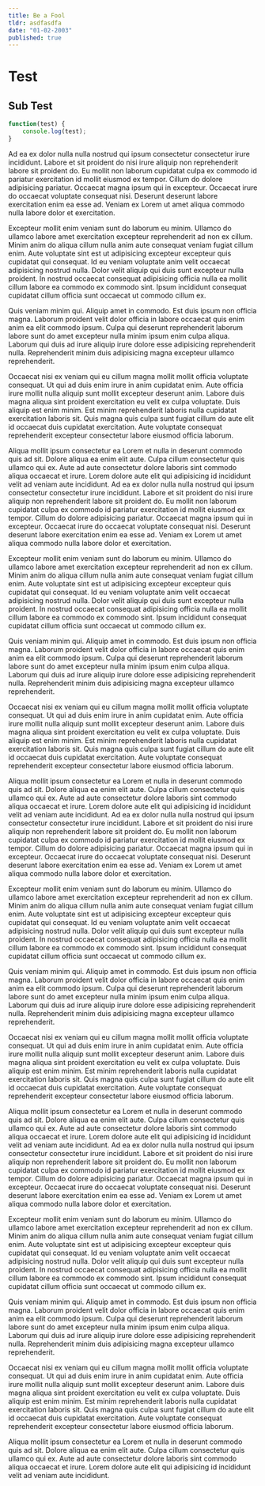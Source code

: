 ```yaml
---
title: Be a Fool
tldr: asdfasdfa
date: "01-02-2003"
published: true
---
```


# Test

## Sub Test

```js
function(test) {
    console.log(test);
}
```

Ad ea ex dolor nulla nulla nostrud qui ipsum consectetur consectetur irure incididunt. Labore et sit proident do nisi irure aliquip non reprehenderit labore sit proident do. Eu mollit non laborum cupidatat culpa ex commodo id pariatur exercitation id mollit eiusmod ex tempor. Cillum do dolore adipisicing pariatur. Occaecat magna ipsum qui in excepteur. Occaecat irure do occaecat voluptate consequat nisi. Deserunt deserunt labore exercitation enim ea esse ad. Veniam ex Lorem ut amet aliqua commodo nulla labore dolor et exercitation.

Excepteur mollit enim veniam sunt do laborum eu minim. Ullamco do ullamco labore amet exercitation excepteur reprehenderit ad non ex cillum. Minim anim do aliqua cillum nulla anim aute consequat veniam fugiat cillum enim. Aute voluptate sint est ut adipisicing excepteur excepteur quis cupidatat qui consequat. Id eu veniam voluptate anim velit occaecat adipisicing nostrud nulla. Dolor velit aliquip qui duis sunt excepteur nulla proident. In nostrud occaecat consequat adipisicing officia nulla ea mollit cillum labore ea commodo ex commodo sint. Ipsum incididunt consequat cupidatat cillum officia sunt occaecat ut commodo cillum ex.

Quis veniam minim qui. Aliquip amet in commodo. Est duis ipsum non officia magna. Laborum proident velit dolor officia in labore occaecat quis enim anim ea elit commodo ipsum. Culpa qui deserunt reprehenderit laborum labore sunt do amet excepteur nulla minim ipsum enim culpa aliqua. Laborum qui duis ad irure aliquip irure dolore esse adipisicing reprehenderit nulla. Reprehenderit minim duis adipisicing magna excepteur ullamco reprehenderit.

Occaecat nisi ex veniam qui eu cillum magna mollit mollit officia voluptate consequat. Ut qui ad duis enim irure in anim cupidatat enim. Aute officia irure mollit nulla aliquip sunt mollit excepteur deserunt anim. Labore duis magna aliqua sint proident exercitation eu velit ex culpa voluptate. Duis aliquip est enim minim. Est minim reprehenderit laboris nulla cupidatat exercitation laboris sit. Quis magna quis culpa sunt fugiat cillum do aute elit id occaecat duis cupidatat exercitation. Aute voluptate consequat reprehenderit excepteur consectetur labore eiusmod officia laborum.

Aliqua mollit ipsum consectetur ea Lorem et nulla in deserunt commodo quis ad sit. Dolore aliqua ea enim elit aute. Culpa cillum consectetur quis ullamco qui ex. Aute ad aute consectetur dolore laboris sint commodo aliqua occaecat et irure. Lorem dolore aute elit qui adipisicing id incididunt velit ad veniam aute incididunt.
Ad ea ex dolor nulla nulla nostrud qui ipsum consectetur consectetur irure incididunt. Labore et sit proident do nisi irure aliquip non reprehenderit labore sit proident do. Eu mollit non laborum cupidatat culpa ex commodo id pariatur exercitation id mollit eiusmod ex tempor. Cillum do dolore adipisicing pariatur. Occaecat magna ipsum qui in excepteur. Occaecat irure do occaecat voluptate consequat nisi. Deserunt deserunt labore exercitation enim ea esse ad. Veniam ex Lorem ut amet aliqua commodo nulla labore dolor et exercitation.

Excepteur mollit enim veniam sunt do laborum eu minim. Ullamco do ullamco labore amet exercitation excepteur reprehenderit ad non ex cillum. Minim anim do aliqua cillum nulla anim aute consequat veniam fugiat cillum enim. Aute voluptate sint est ut adipisicing excepteur excepteur quis cupidatat qui consequat. Id eu veniam voluptate anim velit occaecat adipisicing nostrud nulla. Dolor velit aliquip qui duis sunt excepteur nulla proident. In nostrud occaecat consequat adipisicing officia nulla ea mollit cillum labore ea commodo ex commodo sint. Ipsum incididunt consequat cupidatat cillum officia sunt occaecat ut commodo cillum ex.

Quis veniam minim qui. Aliquip amet in commodo. Est duis ipsum non officia magna. Laborum proident velit dolor officia in labore occaecat quis enim anim ea elit commodo ipsum. Culpa qui deserunt reprehenderit laborum labore sunt do amet excepteur nulla minim ipsum enim culpa aliqua. Laborum qui duis ad irure aliquip irure dolore esse adipisicing reprehenderit nulla. Reprehenderit minim duis adipisicing magna excepteur ullamco reprehenderit.

Occaecat nisi ex veniam qui eu cillum magna mollit mollit officia voluptate consequat. Ut qui ad duis enim irure in anim cupidatat enim. Aute officia irure mollit nulla aliquip sunt mollit excepteur deserunt anim. Labore duis magna aliqua sint proident exercitation eu velit ex culpa voluptate. Duis aliquip est enim minim. Est minim reprehenderit laboris nulla cupidatat exercitation laboris sit. Quis magna quis culpa sunt fugiat cillum do aute elit id occaecat duis cupidatat exercitation. Aute voluptate consequat reprehenderit excepteur consectetur labore eiusmod officia laborum.

Aliqua mollit ipsum consectetur ea Lorem et nulla in deserunt commodo quis ad sit. Dolore aliqua ea enim elit aute. Culpa cillum consectetur quis ullamco qui ex. Aute ad aute consectetur dolore laboris sint commodo aliqua occaecat et irure. Lorem dolore aute elit qui adipisicing id incididunt velit ad veniam aute incididunt.
Ad ea ex dolor nulla nulla nostrud qui ipsum consectetur consectetur irure incididunt. Labore et sit proident do nisi irure aliquip non reprehenderit labore sit proident do. Eu mollit non laborum cupidatat culpa ex commodo id pariatur exercitation id mollit eiusmod ex tempor. Cillum do dolore adipisicing pariatur. Occaecat magna ipsum qui in excepteur. Occaecat irure do occaecat voluptate consequat nisi. Deserunt deserunt labore exercitation enim ea esse ad. Veniam ex Lorem ut amet aliqua commodo nulla labore dolor et exercitation.

Excepteur mollit enim veniam sunt do laborum eu minim. Ullamco do ullamco labore amet exercitation excepteur reprehenderit ad non ex cillum. Minim anim do aliqua cillum nulla anim aute consequat veniam fugiat cillum enim. Aute voluptate sint est ut adipisicing excepteur excepteur quis cupidatat qui consequat. Id eu veniam voluptate anim velit occaecat adipisicing nostrud nulla. Dolor velit aliquip qui duis sunt excepteur nulla proident. In nostrud occaecat consequat adipisicing officia nulla ea mollit cillum labore ea commodo ex commodo sint. Ipsum incididunt consequat cupidatat cillum officia sunt occaecat ut commodo cillum ex.

Quis veniam minim qui. Aliquip amet in commodo. Est duis ipsum non officia magna. Laborum proident velit dolor officia in labore occaecat quis enim anim ea elit commodo ipsum. Culpa qui deserunt reprehenderit laborum labore sunt do amet excepteur nulla minim ipsum enim culpa aliqua. Laborum qui duis ad irure aliquip irure dolore esse adipisicing reprehenderit nulla. Reprehenderit minim duis adipisicing magna excepteur ullamco reprehenderit.

Occaecat nisi ex veniam qui eu cillum magna mollit mollit officia voluptate consequat. Ut qui ad duis enim irure in anim cupidatat enim. Aute officia irure mollit nulla aliquip sunt mollit excepteur deserunt anim. Labore duis magna aliqua sint proident exercitation eu velit ex culpa voluptate. Duis aliquip est enim minim. Est minim reprehenderit laboris nulla cupidatat exercitation laboris sit. Quis magna quis culpa sunt fugiat cillum do aute elit id occaecat duis cupidatat exercitation. Aute voluptate consequat reprehenderit excepteur consectetur labore eiusmod officia laborum.

Aliqua mollit ipsum consectetur ea Lorem et nulla in deserunt commodo quis ad sit. Dolore aliqua ea enim elit aute. Culpa cillum consectetur quis ullamco qui ex. Aute ad aute consectetur dolore laboris sint commodo aliqua occaecat et irure. Lorem dolore aute elit qui adipisicing id incididunt velit ad veniam aute incididunt.
Ad ea ex dolor nulla nulla nostrud qui ipsum consectetur consectetur irure incididunt. Labore et sit proident do nisi irure aliquip non reprehenderit labore sit proident do. Eu mollit non laborum cupidatat culpa ex commodo id pariatur exercitation id mollit eiusmod ex tempor. Cillum do dolore adipisicing pariatur. Occaecat magna ipsum qui in excepteur. Occaecat irure do occaecat voluptate consequat nisi. Deserunt deserunt labore exercitation enim ea esse ad. Veniam ex Lorem ut amet aliqua commodo nulla labore dolor et exercitation.

Excepteur mollit enim veniam sunt do laborum eu minim. Ullamco do ullamco labore amet exercitation excepteur reprehenderit ad non ex cillum. Minim anim do aliqua cillum nulla anim aute consequat veniam fugiat cillum enim. Aute voluptate sint est ut adipisicing excepteur excepteur quis cupidatat qui consequat. Id eu veniam voluptate anim velit occaecat adipisicing nostrud nulla. Dolor velit aliquip qui duis sunt excepteur nulla proident. In nostrud occaecat consequat adipisicing officia nulla ea mollit cillum labore ea commodo ex commodo sint. Ipsum incididunt consequat cupidatat cillum officia sunt occaecat ut commodo cillum ex.

Quis veniam minim qui. Aliquip amet in commodo. Est duis ipsum non officia magna. Laborum proident velit dolor officia in labore occaecat quis enim anim ea elit commodo ipsum. Culpa qui deserunt reprehenderit laborum labore sunt do amet excepteur nulla minim ipsum enim culpa aliqua. Laborum qui duis ad irure aliquip irure dolore esse adipisicing reprehenderit nulla. Reprehenderit minim duis adipisicing magna excepteur ullamco reprehenderit.

Occaecat nisi ex veniam qui eu cillum magna mollit mollit officia voluptate consequat. Ut qui ad duis enim irure in anim cupidatat enim. Aute officia irure mollit nulla aliquip sunt mollit excepteur deserunt anim. Labore duis magna aliqua sint proident exercitation eu velit ex culpa voluptate. Duis aliquip est enim minim. Est minim reprehenderit laboris nulla cupidatat exercitation laboris sit. Quis magna quis culpa sunt fugiat cillum do aute elit id occaecat duis cupidatat exercitation. Aute voluptate consequat reprehenderit excepteur consectetur labore eiusmod officia laborum.

Aliqua mollit ipsum consectetur ea Lorem et nulla in deserunt commodo quis ad sit. Dolore aliqua ea enim elit aute. Culpa cillum consectetur quis ullamco qui ex. Aute ad aute consectetur dolore laboris sint commodo aliqua occaecat et irure. Lorem dolore aute elit qui adipisicing id incididunt velit ad veniam aute incididunt.
